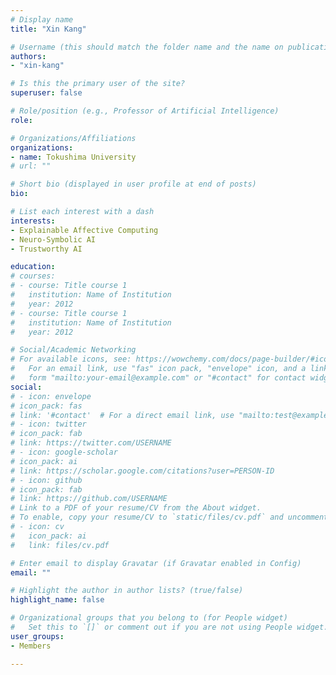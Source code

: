 ```yaml
---
# Display name
title: "Xin Kang"

# Username (this should match the folder name and the name on publications)
authors:
- "xin-kang"

# Is this the primary user of the site?
superuser: false

# Role/position (e.g., Professor of Artificial Intelligence)
role:

# Organizations/Affiliations
organizations:
- name: Tokushima University
# url: ""

# Short bio (displayed in user profile at end of posts)
bio: 

# List each interest with a dash
interests:
- Explainable Affective Computing
- Neuro-Symbolic AI
- Trustworthy AI

education:
# courses:
# - course: Title course 1
#   institution: Name of Institution
#   year: 2012
# - course: Title course 1
#   institution: Name of Institution
#   year: 2012

# Social/Academic Networking
# For available icons, see: https://wowchemy.com/docs/page-builder/#icons
#   For an email link, use "fas" icon pack, "envelope" icon, and a link in the
#   form "mailto:your-email@example.com" or "#contact" for contact widget.
social:
# - icon: envelope
# icon_pack: fas
# link: '#contact'  # For a direct email link, use "mailto:test@example.org".
# - icon: twitter
# icon_pack: fab
# link: https://twitter.com/USERNAME
# - icon: google-scholar
# icon_pack: ai
# link: https://scholar.google.com/citations?user=PERSON-ID
# - icon: github
# icon_pack: fab
# link: https://github.com/USERNAME
# Link to a PDF of your resume/CV from the About widget.
# To enable, copy your resume/CV to `static/files/cv.pdf` and uncomment the lines below.
# - icon: cv
#   icon_pack: ai
#   link: files/cv.pdf

# Enter email to display Gravatar (if Gravatar enabled in Config)
email: ""

# Highlight the author in author lists? (true/false)
highlight_name: false

# Organizational groups that you belong to (for People widget)
#   Set this to `[]` or comment out if you are not using People widget.
user_groups:
- Members

---
```

